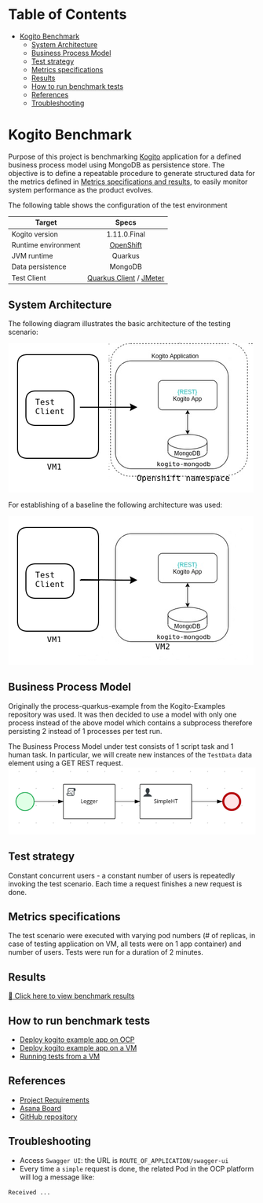 # Table of Contents
* [Kogito Benchmark](#kogito-benchmark)
  * [System Architecture](#system-architecture)
  * [Business Process Model](#business-process-model)  
  * [Test strategy](#test-strategy)
  * [Metrics specifications](#metrics-specifications)
  * [Results](#results)
  * [How to run benchmark tests](#how-to-run-benchmark-tests)
  * [References](#references)
  * [Troubleshooting](#troubleshooting)

# Kogito Benchmark

Purpose of this project is benchmarking [Kogito](https://kogito.kie.org/) application for a defined business process model 
using MongoDB as persistence store.
The objective is to define a repeatable procedure to generate structured data for the metrics defined in [Metrics specifications and results](#metrics-specifications-and-results),
to easily monitor system performance as the product evolves.  

The following table shows the configuration of the test environment

| Target   |      Specs      |
|----------|:-------------:|
| Kogito version |  1.11.0.Final |
| Runtime environment |  [OpenShift](https://console-openshift-console.apps.mw-ocp4.cloud.lab.eng.bos.redhat.com) |
| JVM runtime | Quarkus |
| Data persistence | MongoDB | 
| Test Client | [Quarkus Client](test-clients/quarkus-client) / [JMeter](test-clients/jmeter-client) |

## System Architecture
The following diagram illustrates the basic architecture of the testing scenario:

![Test Architecture](test-envs/BenchmarkArchitecture-VM1-OCP.png)

For establishing of a baseline the following architecture was used:

![Test Architecture](test-envs/BenchmarkArchitecture-VM1-VM2.png)

## Business Process Model
Originally the process-quarkus-example from the Kogito-Examples repository was used.
It was then decided to use a model with only one process instead of the above model which contains a subprocess therefore persisting 2 instead of 1 processes per test run.

The Business Process Model under test consists of 1 script task and 1 human task.
In particular, we  will create new instances of the `TestData` data element using a GET REST request.
![HT process](test-apps/htprocess.png)

## Test strategy

Constant concurrent users - a constant number of users is repeatedly invoking the test scenario. Each time a request finishes a new request is done.

## Metrics specifications

The test scenario were executed with varying pod numbers (# of replicas, in case of testing application on VM, all tests were on 1 app container) and number of users. 
Tests were run for a duration of 2 minutes. 

## Results

[📣 Click here to view benchmark results](./benchmark_results.md)

## How to run benchmark tests
* [Deploy kogito example app on OCP](test-envs/deploy-OCP/deploy-app/README.md)
* [Deploy kogito example app on a VM](test-envs/deploy-VM/README.md)
* [Running tests from a VM](test-envs/test/README.md)

## References
* [Project Requirements](https://docs.google.com/document/d/1AtAfTiFSB2VcI84zg-ocPTnYy_1HCK556FiWt_iPkiM/edit?usp=sharing)
* [Asana Board](https://app.asana.com/0/1200541157872337/board)
* [GitHub repository](https://github.com/RHEcosystemAppEng/kogito-benchmark)

## Troubleshooting
* Access `Swagger UI`: the URL is `ROUTE_OF_APPLICATION/swagger-ui`
* Every time a `simple` request is done, the related Pod in the OCP platform will log a message like:
```text
Received ...
```

